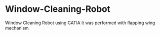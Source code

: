 # Window-Cleaning-Robot
Window Cleaning Robot using CATIA
It was performed with flapping wing mechanism
